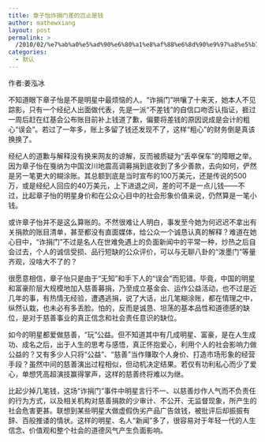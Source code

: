 ```yaml
---
title: 章子怡诈捐门差的岂止是钱
author: mathewxiang
layout: post
permalink: >
  /2010/02/%e7%ab%a0%e5%ad%90%e6%80%a1%e8%af%88%e6%8d%90%e9%97%a8%e5%b7%ae%e7%9a%84%e5%b2%82%e6%ad%a2%e6%98%af%e9%92%b1/
categories:
  - 默认
---
```

<div>
  作者:姜泓冰
</div>

<div>
  <p>
    不知道眼下章子怡是不是明星中最烦恼的人。“诈捐门”哄嚷了十来天，她本人不见踪影，只有一个经纪人出面做代表，先是一派“不差钱”的自信口吻否认指证，捱过一周后赶在红基会公布账目前补上钱道了歉，偏要将差钱的原因说成是会计的粗心“误会”。若过了一年多，账上多留了钱还发现不了，这样“粗心”的财务倒是真该换换了。
  </p>
  
  <p>
    经纪人的道歉与解释没有换来网友的谅解，反而被质疑为“丢卒保车”的障眼之举。因为章子怡在戛纳为中国汶川地震高调募捐到底收到了多少善款，去向如何，俨然是另一笔更大的糊涂账。其总额到底是当时宣布的100万美元，还是传说的500万，或是经纪人回应的40万美元，上下进退之间，差的可不是一点儿钱——不过，比起章子怡的明星身价和在公众心目中的社会形象价值来说，仍然算是一笔小钱。
  </p>
  
  <p>
    或许章子怡并不是这么算账的。不然很难让人明白，事发至今她为何迟迟不拿出有关捐款的账目清单，甚至都没有直面媒体，给公众一个诚恳认真的解释？难道在她心目中，“诈捐门”不过是名人在世难免遇上的负面新闻中的平常一种，炒热之后自会过去，个人的诚信受损、品行短缺的公众评价，可以与无聊八卦的“泼墨门”等量齐观，没啥大不了的？
  </p>
  
  <p>
    很愿意相信，章子怡只是由于“无知”和手下人的“误会”而犯错。毕竟，中国的明星和富豪阶层大规模地加入慈善募捐，乃至成立基金会、运作公益活动，也不过是近几年的事，有热情无经验，遭遇逃捐，说了大话，出几笔糊涂账，都在情理之中，纵然认栽，也未必有多丢脸。怕的，反而是诚恳、坦荡的基本品性和道德感的缺位，是对于慈善事业的真正信念和社会责任意识的缺位。
  </p>
  
  <p>
    如今的明星都爱做慈善，“玩”公益。但不知道其中有几成明星、富豪，是在人生成功、成名之后，出于人生的思考与感悟，真正怀抱爱心，利用个人的社会影响力做公益的？又有多少人只将“公益”、“慈善”当作赚取个人身价、打造市场形象的经营手段？虽然中间的慈善演出过程相似，但动机决定结果。若仅有功利私心而少了爱心，单想凭高超演技赢得掌声，这样的慈善终将难以为继。
  </p>
  
  <p>
    比起少掉几笔钱，这场“诈捐门”事件中明星言行不一、以慈善炒作人气而不负责任的行为方式，以及相关机构对慈善捐款的少审计、不公开、无监督现象，所产生的社会危害更甚。联想到某些明星大做虚假伪劣产品广告敛钱，被批评后却振振有辞、百般推诿的情状。这样的明星、名人“新闻”多了，很容易对于年轻一代的人生信念、价值观和整个社会的道德风气产生负面影响。
  </p>
</div>
